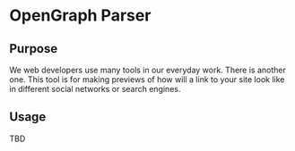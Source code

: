 # OpenGraph Parser
## Purpose
We web developers use many tools in our everyday work. 
There is another one. This tool is for making previews of how will a link to your
site look like in different social networks or search engines.
## Usage
TBD
